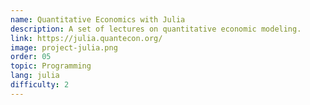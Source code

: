 ```yaml
---
name: Quantitative Economics with Julia
description: A set of lectures on quantitative economic modeling.
link: https://julia.quantecon.org/
image: project-julia.png
order: 05
topic: Programming
lang: julia
difficulty: 2
---
```

